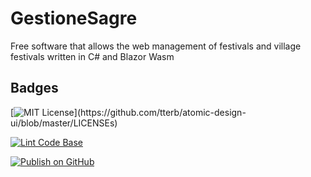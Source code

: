 # GestioneSagre
Free software that allows the web management of festivals and village festivals written in C# and Blazor Wasm


## Badges

[![MIT License](https://img.shields.io/apm/l/atomic-design-ui.svg?)](https://github.com/tterb/atomic-design-ui/blob/master/LICENSEs)

[![Lint Code Base](https://github.com/AngeloDotNet/GestioneSagre/actions/workflows/linter.yml/badge.svg)](https://github.com/AngeloDotNet/GestioneSagre/actions/workflows/linter.yml)

[![Publish on GitHub](https://github.com/AngeloDotNet/GestioneSagre/actions/workflows/publish.yml/badge.svg)](https://github.com/AngeloDotNet/GestioneSagre/actions/workflows/publish.yml)